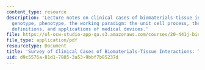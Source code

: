 ```yaml
---
content_type: resource
description: 'Lecture notes on clinical cases of biomaterials-tissue interactions,
  genotype, phenotype, the working paradigm: the unit cell process, the control volume,
  definitions, and applications of medical devices.'
file: https://ol-ocw-studio-app-qa.s3.amazonaws.com/courses/20-441j-biomaterials-tissue-interactions-fall-2009/d9c5576a81d178853a539bbf7b85237d_MIT20_441JF09_read01_notes.pdf
file_type: application/pdf
resourcetype: Document
title: 'Survey of Clinical Cases of Biomaterials-Tissue Interactions: The Paradigm'
uid: d9c5576a-81d1-7885-3a53-9bbf7b85237d
---
```

